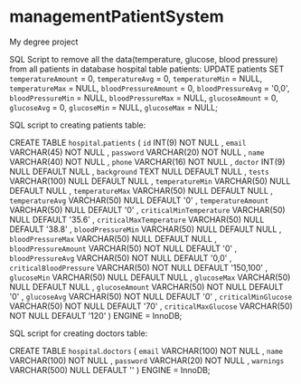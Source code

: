 # managementPatientSystem
My degree project


SQL Script to remove all the data(temperature, glucose, blood pressure) from all patients in database hospital table patients:
UPDATE patients SET `temperatureAmount` = 0, `temperatureAvg` = 0, `temperatureMin` = NULL, `temperatureMax` = NULL, `bloodPressureAmount` = 0,
`bloodPressureAvg` = '0,0', `bloodPressureMin` = NULL, `bloodPressureMax` = NULL, `glucoseAmount` = 0, `glucoseAvg` = 0, `glucoseMin` = NULL,
 `glucoseMax` = NULL;
 


SQL script to creating patients table:

CREATE TABLE `hospital`.`patients` ( `id` INT(9) NOT NULL , `email` VARCHAR(45) NOT NULL , `password` VARCHAR(20) NOT NULL , `name` VARCHAR(40) NOT NULL , `phone` VARCHAR(16) NOT NULL , `doctor` INT(9) NULL DEFAULT NULL , `background` TEXT NULL DEFAULT NULL , `tests` VARCHAR(100) NULL DEFAULT NULL , `temperatureMin` VARCHAR(50) NULL DEFAULT NULL , `temperatureMax` VARCHAR(50) NULL DEFAULT NULL , `temperatureAvg` VARCHAR(50) NULL DEFAULT '0' , `temperatureAmount` VARCHAR(50) NULL DEFAULT '0' , `criticalMinTemperature` VARCHAR(50) NULL DEFAULT '35.6' , `criticalMaxTemperature` VARCHAR(50) NULL DEFAULT '38.8' , `bloodPressureMin` VARCHAR(50) NULL DEFAULT NULL , `bloodPressureMax` VARCHAR(50) NULL DEFAULT NULL , `bloodPressureAmount` VARCHAR(50) NOT NULL DEFAULT '0' , `bloodPressureAvg` VARCHAR(50) NOT NULL DEFAULT '0,0' , `criticalBloodPressure` VARCHAR(50) NOT NULL DEFAULT '150,100' , `glucoseMin` VARCHAR(50) NULL DEFAULT NULL , `glucoseMax` VARCHAR(50) NULL DEFAULT NULL , `glucoseAmount` VARCHAR(50) NOT NULL DEFAULT '0' , `glucoseAvg` VARCHAR(50) NOT NULL DEFAULT '0' , `criticalMinGlucose` VARCHAR(50) NOT NULL DEFAULT '70' , `criticalMaxGlucose` VARCHAR(50) NOT NULL DEFAULT '120' ) ENGINE = InnoDB;



SQL script for creating doctors table:

CREATE TABLE `hospital`.`doctors` ( `email` VARCHAR(100) NOT NULL , `name` VARCHAR(100) NOT NULL , `password` VARCHAR(20) NOT NULL , `warnings` VARCHAR(500) NULL DEFAULT '' ) ENGINE = InnoDB;


